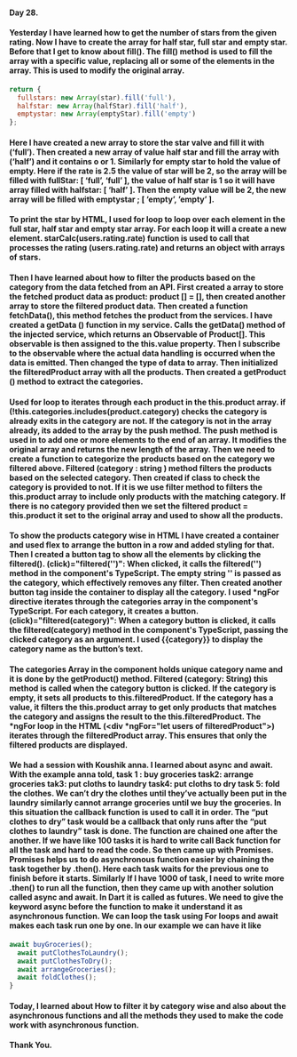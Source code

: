 #### Day 28.
#### Yesterday I have learned how to get the number of stars from the given rating. Now I have to create the array for half star, full star and empty star. Before that I get to know about fill(). The fill() method is used to fill the array with a specific value, replacing all or some of the elements in the array. This is used to modify the original array. 
```js
return {
  fullstars: new Array(star).fill('full'),
  halfstar: new Array(halfStar).fill('half'),
  emptystar: new Array(emptyStar).fill('empty')
}; 
```
#### Here I have created a new array to store the star valve and fill it with (‘full’). Then created a new array of value half star and fill the array with (‘half’) and it contains o or 1. Similarly for empty star to hold the value of empty. Here if the rate is 2.5 the value of star will be 2, so the array will be filled with fullStar: [ ‘full’, ‘full’ ], the value of half star is 1 so it will have array filled with halfstar: [ ‘half’ ]. Then the empty value will be 2, the new array will be filled with emptystar ; [ ‘empty’, ’empty’ ].  
#### To print the star by HTML, I used for loop to loop over each element in the full star, half star and empty star array. For each loop it will a create a new <img> element. starCalc(users.rating.rate) function is used to call that processes the rating (users.rating.rate) and returns an object with arrays of stars.
#### Then I have learned about how to filter the products based on the category from the data fetched from an API. First created a array to store the fetched product data as product: product [] = [], then created another array to store the  filtered product data. Then created a function fetchData(), this method fetches the product from the services. I have created a getData () function in my service. Calls the getData() method of the injected service, which returns an Observable of Product[]. This observable is then assigned to the this.value property. Then I subscribe to the observable where the actual data handling is occurred when the data is emitted. Then changed the type of data to array. Then initialized the filteredProduct array with all the products. Then created a getProduct () method to extract the categories. 
#### Used for loop to iterates through each product in the this.product array.  if (!this.categories.includes(product.category) checks the category is already exits in the category are not. If the category is not in the array already, its added to the array by the push method. The push method is used in to add one or more elements to the end of an array. It modifies the original array and returns the new length of the array. Then we need to create a function to categorize the products based on the category we filtered above. Filtered (category : string ) method filters the products based on the selected category. Then created if class to check the category is provided to not. If it is we use filter method to filters the this.product array to include only products with the matching category. If there is no category provided then we set the filtered product = this.product it set to the original array and used to show all the products. 
#### To show the products category wise in HTML I have created a container and used flex to arrange the button in a row and added styling for that. Then I created a button tag to show all the elements by clicking the filtered(). (click)="filtered('')": When clicked, it calls the filtered('') method in the component's TypeScript. The empty string '' is passed as the category, which effectively removes any filter. Then created another button tag inside the container to display all the category. I used *ngFor directive iterates through the categories array in the component's TypeScript. For each category, it creates a button. (click)="filtered(category)": When a category button is clicked, it calls the filtered(category) method in the component's TypeScript, passing the clicked category as an argument. I used {{category}} to display the category name as the button’s text. 
#### The categories Array in the component holds unique category name and it is done by the getProduct() method. Filtered (category: String)  this method is called when the category button is clicked. If the category is empty, it sets all products to this.filteredProduct. If the category has a value, it filters the this.product array to get only products that matches the category and assigns the result to the this.filteredProduct. The *ngFor loop in the HTML (<div *ngFor="let users of filteredProduct">) iterates through the filteredProduct array. This ensures that only the filtered products are displayed.
#### We had a session with Koushik anna. I learned about async and await. With the example anna told, task 1 : buy groceries task2: arrange groceries tak3: put cloths to laundry task4: put cloths to dry task 5: fold the clothes. We can’t dry the clothes until they’ve actually been put in the laundry similarly cannot arrange groceries until we buy the groceries. In this situation the callback function is used to call it in order. The “put clothes to dry” task would be a callback that only runs after the “put clothes to laundry” task is done. The function are chained one after the another. If we have like 100 tasks it is hard to write call Back function for all the task and hard to read the code. So then came up with Promises. Promises helps us to do asynchronous function easier by chaining the task together by .then(). Here each task waits for the previous one to finish before it starts. Similarly If I have 1000 of task, I need to write more .then() to run all the function, then they came up with another solution called async and await. In Dart it is called as futures. We need to give the keyword async before the function to make it understand it as asynchronous function. We can loop the task using For loops and await makes each task run one by one. In our example we can have it like
```js
await buyGroceries();
  await putClothesToLaundry(); 
  await putClothesToDry();
  await arrangeGroceries();
  await foldClothes();
} 
```
#### Today, I learned about How to filter it by category wise and also  about the asynchronous functions and all the methods they used to make the code work with asynchronous function. 
#### Thank You. 

